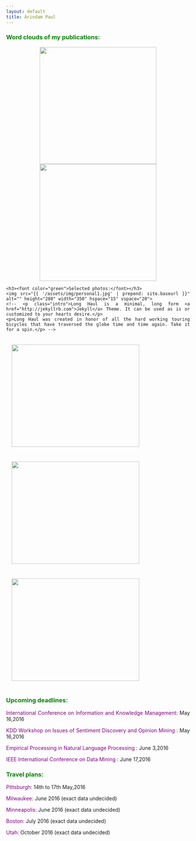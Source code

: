 ```yaml
---
layout: default
title: Arindam Paul
---
```


<div class="home" align="justify">
<p><h3><font color="green">Word clouds of my publications:</font></h3></p>
<p style="text-align:center"><img src="{{ '/assets/img/wordcloud1.png' | prepend: site.baseurl }}" alt="" height="320" width="320">
<img src="{{ '/assets/img/wordcloud2.png' | prepend: site.baseurl }}" alt="" height="320" width="320"></p>

	<h3><font color="green">Selected photos:</font></h3>
	<img src="{{ '/assets/img/personal1.jpg' | prepend: site.baseurl }}" alt="" height="280" width="350" hspace="15" vspace="20">
	<!-- <p class="intro">Long Haul is a minimal, long form <a href="http://jekyllrb.com">Jekyll</a> Theme. It can be used as is or customized to your hearts desire.</p>
	<p>Long Haul was created in honor of all the hard working touring bicycles that have traversed the globe time and time again. Take it for a spin.</p> -->
<img src="{{ '/assets/img/food1.png' | prepend: site.baseurl }}" alt="" height="280" width="350" hspace="15" vspace="20">
<img src="{{ '/assets/img/nu1.jpg' | prepend: site.baseurl }}" alt="" height="280" width="350" hspace="15" vspace="20">
<img src="{{ '/assets/img/wisconsin.jpg' | prepend: site.baseurl }}" alt="" height="280" width="350" hspace="15" vspace="20">

<h3><font color="green">Upcoming deadlines:</font></h3>
<!-- <img src="{{ '/assets/img/preview.jpg' | prepend: site.baseurl }}" alt=""> -->
<!-- <p class="intro">Long Haul is a minimal, long form <a href="http://jekyllrb.com">Jekyll</a> Theme. It can be used as is or customized to your hearts desire.</p>
<p>Long Haul was created in honor of all the hard working touring bicycles that have traversed the globe time and time again. Take it for a spin.</p> -->
<p><a href="http://cikm2016.cs.iupui.edu/" style="text-decoration: none;" onmouseover="this.style.textDecoration = 'underline'" onmouseout="this.style.textDecoration = 'none'" ><font color="purple"> International Conference on Information and Knowledge Management:</font></a> May 16,2016</p>
<p><a href="http://sentic.net/wisdom/#wisdom2016" style="text-decoration: none;" onmouseover="this.style.textDecoration = 'underline'" onmouseout="this.style.textDecoration = 'none'" ><font color="purple"> KDD Workshop on Issues of Sentiment Discovery and Opinion Mining :</font></a> May 16,2016</p>

<p><a href="http://www.emnlp2016.net/" style="text-decoration: none;" onmouseover="this.style.textDecoration = 'underline'" onmouseout="this.style.textDecoration = 'none'" ><font color="purple"> Empirical Processing in Natural Language Processing :</font></a> June 3,2016</p>

<p><a href="http://icdm2016.eurecat.org/" style="text-decoration: none;" onmouseover="this.style.textDecoration = 'underline'" onmouseout="this.style.textDecoration = 'none'" ><font color="purple"> IEEE International Conference on Data Mining :</font></a> June 17,2016</p>

<h3><font color="green">Travel plans:</font></h3>
<p><font color="purple"> Pittsburgh: </font>14th to 17th May,2016</p>
<p><font color="purple"> Milwaukee:</font> June 2016 (exact data undecided)</p>
<p><font color="purple"> Minneapolis:</font> June 2016 (exact data undecided)</p>
<p><font color="purple">Boston:</font> July 2016 (exact data undecided)</p>
<p><font color="purple">Utah:</font> October 2016 (exact data undecided)</p>

</div>
